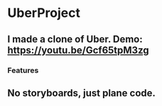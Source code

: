 # UberProject
## I made a clone of Uber. Demo: https://youtu.be/Gcf65tpM3zg

### Features
## No storyboards, just plane code.
## 
